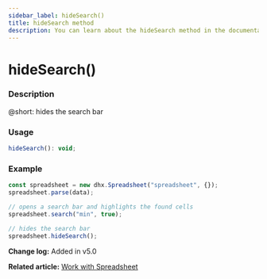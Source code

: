 ```yaml
---
sidebar_label: hideSearch()
title: hideSearch method
description: You can learn about the hideSearch method in the documentation of the DHTMLX JavaScript Spreadsheet library. Browse developer guides and API reference, try out code examples and live demos, and download a free 30-day evaluation version of DHTMLX Spreadsheet.
---
```


# hideSearch()

### Description

@short: hides the search bar

### Usage

~~~jsx
hideSearch(): void;
~~~

### Example

~~~jsx {5,8}
const spreadsheet = new dhx.Spreadsheet("spreadsheet", {});
spreadsheet.parse(data);

// opens a search bar and highlights the found cells
spreadsheet.search("min", true);

// hides the search bar
spreadsheet.hideSearch(); 
~~~

**Change log:** Added in v5.0

**Related article:** [Work with Spreadsheet](working_with_ssheet.md#searching-for-data)
